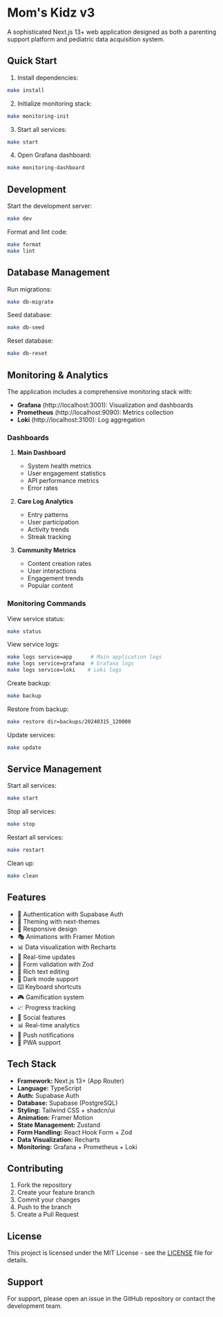 # Mom's Kidz v3

A sophisticated Next.js 13+ web application designed as both a parenting support platform and pediatric data acquisition system.

## Quick Start

1. Install dependencies:
```bash
make install
```

2. Initialize monitoring stack:
```bash
make monitoring-init
```

3. Start all services:
```bash
make start
```

4. Open Grafana dashboard:
```bash
make monitoring-dashboard
```

## Development

Start the development server:
```bash
make dev
```

Format and lint code:
```bash
make format
make lint
```

## Database Management

Run migrations:
```bash
make db-migrate
```

Seed database:
```bash
make db-seed
```

Reset database:
```bash
make db-reset
```

## Monitoring & Analytics

The application includes a comprehensive monitoring stack with:

- **Grafana** (http://localhost:3001): Visualization and dashboards
- **Prometheus** (http://localhost:9090): Metrics collection
- **Loki** (http://localhost:3100): Log aggregation

### Dashboards

1. **Main Dashboard**
   - System health metrics
   - User engagement statistics
   - API performance metrics
   - Error rates

2. **Care Log Analytics**
   - Entry patterns
   - User participation
   - Activity trends
   - Streak tracking

3. **Community Metrics**
   - Content creation rates
   - User interactions
   - Engagement trends
   - Popular content

### Monitoring Commands

View service status:
```bash
make status
```

View service logs:
```bash
make logs service=app      # Main application logs
make logs service=grafana  # Grafana logs
make logs service=loki    # Loki logs
```

Create backup:
```bash
make backup
```

Restore from backup:
```bash
make restore dir=backups/20240315_120000
```

Update services:
```bash
make update
```

## Service Management

Start all services:
```bash
make start
```

Stop all services:
```bash
make stop
```

Restart all services:
```bash
make restart
```

Clean up:
```bash
make clean
```

## Features

- 🔐 Authentication with Supabase Auth
- 🎨 Theming with next-themes
- 📱 Responsive design
- 🎭 Animations with Framer Motion
- 📊 Data visualization with Recharts
- 🔄 Real-time updates
- 🎯 Form validation with Zod
- 📝 Rich text editing
- 🌙 Dark mode support
- ⌨️ Keyboard shortcuts
- 🎮 Gamification system
- 📈 Progress tracking
- 🤝 Social features
- 📊 Real-time analytics
- 🔔 Push notifications
- 📱 PWA support

## Tech Stack

- **Framework:** Next.js 13+ (App Router)
- **Language:** TypeScript
- **Auth:** Supabase Auth
- **Database:** Supabase (PostgreSQL)
- **Styling:** Tailwind CSS + shadcn/ui
- **Animation:** Framer Motion
- **State Management:** Zustand
- **Form Handling:** React Hook Form + Zod
- **Data Visualization:** Recharts
- **Monitoring:** Grafana + Prometheus + Loki

## Contributing

1. Fork the repository
2. Create your feature branch
3. Commit your changes
4. Push to the branch
5. Create a Pull Request

## License

This project is licensed under the MIT License - see the [LICENSE](LICENSE) file for details.

## Support

For support, please open an issue in the GitHub repository or contact the development team.
